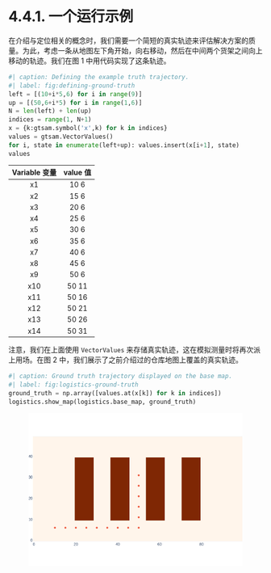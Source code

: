 # 4.4.1. 一个运行示例

在介绍与定位相关的概念时，我们需要一个简短的真实轨迹来评估解决方案的质量。为此，考虑一条从地图左下角开始，向右移动，然后在中间两个货架之间向上移动的轨迹。我们在图 1 中用代码实现了这条轨迹。

```python
#| caption: Defining the example truth trajectory.
#| label: fig:defining-ground-truth
left = [(10+i*5,6) for i in range(9)]
up = [(50,6+i*5) for i in range(1,6)]
N = len(left) + len(up)
indices = range(1, N+1)
x = {k:gtsam.symbol('x',k) for k in indices}
values = gtsam.VectorValues()
for i, state in enumerate(left+up): values.insert(x[i+1], state)
values
```

|  Variable  变量 | value  值 |
| :-----------: | :------: |
|       x1      |   10 6   |
|       x2      |   15 6   |
|       x3      |   20 6   |
|       x4      |   25 6   |
|       x5      |   30 6   |
|       x6      |   35 6   |
|       x7      |   40 6   |
|       x8      |   45 6   |
|       x9      |   50 6   |
|      x10      |   50 11  |
|      x11      |   50 16  |
|      x12      |   50 21  |
|      x13      |   50 26  |
|      x14      |   50 31  |

注意，我们在上面使用 `VectorValues` 来存储真实轨迹，这在模拟测量时将再次派上用场。在图 2 中，我们展示了之前介绍过的仓库地图上覆盖的真实轨迹。

```python
#| caption: Ground truth trajectory displayed on the base map.
#| label: fig:logistics-ground-truth
ground_truth = np.array([values.at(x[k]) for k in indices])
logistics.show_map(logistics.base_map, ground_truth)
```

<figure><img src="../../.gitbook/assets/image (36).png" alt=""><figcaption></figcaption></figure>
